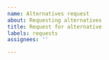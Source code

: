 ```yaml
---
name: Alternatives request
about: Requesting alternatives
title: Request for alternative
labels: requests
assignees: ''

---
```



